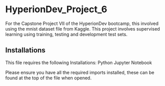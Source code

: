 # HyperionDev_Project_6
For the Capstone Project VII of the HyperionDev bootcamp, this involved using the mnist dataset file from Kaggle.  This project involves supervised learning using training,
testing and development test sets.

## Installations
This file requires the following Installations: 
Python 
Jupyter Notebook

Please ensure you have all the required imports installed, these can be found at the top of the file when opened.
